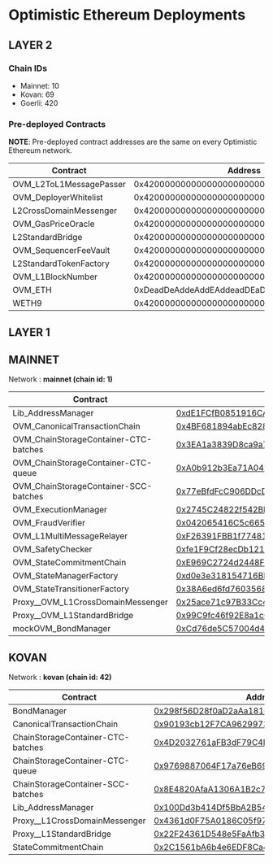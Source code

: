 # Optimistic Ethereum Deployments
  ## LAYER 2

  ### Chain IDs
  - Mainnet: 10
  - Kovan: 69
  - Goerli: 420

  ### Pre-deployed Contracts

  **NOTE**: Pre-deployed contract addresses are the same on every Optimistic Ethereum network.

  | Contract | Address |
  | -------- | ------- |
  |OVM_L2ToL1MessagePasser|0x4200000000000000000000000000000000000000|
|OVM_DeployerWhitelist|0x4200000000000000000000000000000000000002|
|L2CrossDomainMessenger|0x4200000000000000000000000000000000000007|
|OVM_GasPriceOracle|0x420000000000000000000000000000000000000F|
|L2StandardBridge|0x4200000000000000000000000000000000000010|
|OVM_SequencerFeeVault|0x4200000000000000000000000000000000000011|
|L2StandardTokenFactory|0x4200000000000000000000000000000000000012|
|OVM_L1BlockNumber|0x4200000000000000000000000000000000000013|
|OVM_ETH|0xDeadDeAddeAddEAddeadDEaDDEAdDeaDDeAD0000|
|WETH9|0x4200000000000000000000000000000000000006|

  ## LAYER 1
  ## MAINNET

Network : __mainnet (chain id: 1)__

| Contract | Address |
| -------- | ------- |
|Lib_AddressManager|[0xdE1FCfB0851916CA5101820A69b13a4E276bd81F](https://etherscan.io/address/0xdE1FCfB0851916CA5101820A69b13a4E276bd81F)|
|OVM_CanonicalTransactionChain|[0x4BF681894abEc828B212C906082B444Ceb2f6cf6](https://etherscan.io/address/0x4BF681894abEc828B212C906082B444Ceb2f6cf6)|
|OVM_ChainStorageContainer-CTC-batches|[0x3EA1a3839D8ca9a7ff3c567a9F36f4C4DbECc3eE](https://etherscan.io/address/0x3EA1a3839D8ca9a7ff3c567a9F36f4C4DbECc3eE)|
|OVM_ChainStorageContainer-CTC-queue|[0xA0b912b3Ea71A04065Ff82d3936D518ED6E38039](https://etherscan.io/address/0xA0b912b3Ea71A04065Ff82d3936D518ED6E38039)|
|OVM_ChainStorageContainer-SCC-batches|[0x77eBfdFcC906DDcDa0C42B866f26A8D5A2bb0572](https://etherscan.io/address/0x77eBfdFcC906DDcDa0C42B866f26A8D5A2bb0572)|
|OVM_ExecutionManager|[0x2745C24822f542BbfFB41c6cB20EdF766b5619f5](https://etherscan.io/address/0x2745C24822f542BbfFB41c6cB20EdF766b5619f5)|
|OVM_FraudVerifier|[0x042065416C5c665dc196076745326Af3Cd840D15](https://etherscan.io/address/0x042065416C5c665dc196076745326Af3Cd840D15)|
|OVM_L1MultiMessageRelayer|[0xF26391FBB1f77481f80a7d646AC08ba3817eA891](https://etherscan.io/address/0xF26391FBB1f77481f80a7d646AC08ba3817eA891)|
|OVM_SafetyChecker|[0xfe1F9Cf28ecDb12110aa8086e6FD343EA06035cC](https://etherscan.io/address/0xfe1F9Cf28ecDb12110aa8086e6FD343EA06035cC)|
|OVM_StateCommitmentChain|[0xE969C2724d2448F1d1A6189d3e2aA1F37d5998c1](https://etherscan.io/address/0xE969C2724d2448F1d1A6189d3e2aA1F37d5998c1)|
|OVM_StateManagerFactory|[0xd0e3e318154716BD9d007E1E6B021Eab246ff98d](https://etherscan.io/address/0xd0e3e318154716BD9d007E1E6B021Eab246ff98d)|
|OVM_StateTransitionerFactory|[0x38A6ed6fd76035684caDef38cF49a2FffA782B67](https://etherscan.io/address/0x38A6ed6fd76035684caDef38cF49a2FffA782B67)|
|Proxy__OVM_L1CrossDomainMessenger|[0x25ace71c97B33Cc4729CF772ae268934F7ab5fA1](https://etherscan.io/address/0x25ace71c97B33Cc4729CF772ae268934F7ab5fA1)|
|Proxy__OVM_L1StandardBridge|[0x99C9fc46f92E8a1c0deC1b1747d010903E884bE1](https://etherscan.io/address/0x99C9fc46f92E8a1c0deC1b1747d010903E884bE1)|
|mockOVM_BondManager|[0xCd76de5C57004d47d0216ec7dAbd3c72D8c49057](https://etherscan.io/address/0xCd76de5C57004d47d0216ec7dAbd3c72D8c49057)|
<!--
Implementation addresses. DO NOT use these addresses directly.
Use their proxied counterparts seen above.

OVM_L1CrossDomainMessenger: 
 - 0xbfba066b5cA610Fe70AdCE45FcB622F945891bb0
 - https://etherscan.io/address/0xbfba066b5cA610Fe70AdCE45FcB622F945891bb0)
-->
## KOVAN

Network : __kovan (chain id: 42)__

| Contract | Address |
| -------- | ------- |
|BondManager|[0x298f56D28f0aD2aAa181C4Cdf55a523F4ad5DBcF](https://kovan.etherscan.io/address/0x298f56D28f0aD2aAa181C4Cdf55a523F4ad5DBcF)|
|CanonicalTransactionChain|[0x90193cb12F7CA9629973eF690a46Aae109D4d66F](https://kovan.etherscan.io/address/0x90193cb12F7CA9629973eF690a46Aae109D4d66F)|
|ChainStorageContainer-CTC-batches|[0x4D2032761aFB3dF79C4E31f8882aa814c8c8f145](https://kovan.etherscan.io/address/0x4D2032761aFB3dF79C4E31f8882aa814c8c8f145)|
|ChainStorageContainer-CTC-queue|[0x9769887064F17a76eB69a6da1380b693669B9129](https://kovan.etherscan.io/address/0x9769887064F17a76eB69a6da1380b693669B9129)|
|ChainStorageContainer-SCC-batches|[0x8E4820AfaA1306A1B2c7067aC0e50ba7DAe24F3f](https://kovan.etherscan.io/address/0x8E4820AfaA1306A1B2c7067aC0e50ba7DAe24F3f)|
|Lib_AddressManager|[0x100Dd3b414Df5BbA2B542864fF94aF8024aFdf3a](https://kovan.etherscan.io/address/0x100Dd3b414Df5BbA2B542864fF94aF8024aFdf3a)|
|Proxy__L1CrossDomainMessenger|[0x4361d0F75A0186C05f971c566dC6bEa5957483fD](https://kovan.etherscan.io/address/0x4361d0F75A0186C05f971c566dC6bEa5957483fD)|
|Proxy__L1StandardBridge|[0x22F24361D548e5FaAfb36d1437839f080363982B](https://kovan.etherscan.io/address/0x22F24361D548e5FaAfb36d1437839f080363982B)|
|StateCommitmentChain|[0x2C1561bA6b4e6EDF8Ca40F12955C36477747Ff11](https://kovan.etherscan.io/address/0x2C1561bA6b4e6EDF8Ca40F12955C36477747Ff11)|
<!--
Implementation addresses. DO NOT use these addresses directly.
Use their proxied counterparts seen above.

OVM_L1CrossDomainMessenger: 
 - 0x86EBb8c797cC4768004182D0B2f43B42b9a72e2c
 - https://kovan.etherscan.io/address/0x86EBb8c797cC4768004182D0B2f43B42b9a72e2c)
-->
